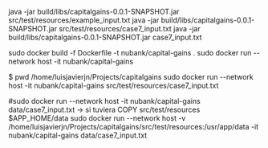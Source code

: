 

java -jar build/libs/capitalgains-0.0.1-SNAPSHOT.jar src/test/resources/example_input.txt
java -jar build/libs/capitalgains-0.0.1-SNAPSHOT.jar src/test/resources/case7_input.txt
java -jar build/libs/capitalgains-0.0.1-SNAPSHOT.jar case7_input.txt

sudo docker build -f Dockerfile -t nubank/capital-gains .
sudo docker run --network host -it nubank/capital-gains

$ pwd
/home/luisjavierjn/Projects/capitalgains
sudo docker run --network host -it nubank/capital-gains src/test/resources/case7_input.txt

#sudo docker run --network host -it nubank/capital-gains data/case7_input.txt  -> si tuviera COPY src/test/resources $APP_HOME/data
sudo docker run --network host -v /home/luisjavierjn/Projects/capitalgains/src/test/resources:/usr/app/data -it nubank/capital-gains data/case7_input.txt